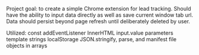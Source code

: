 Project goal: to create a simple Chrome extension for lead tracking. Should have the ability to input data directly as well as save current window tab url. Data should persist beyond page refresh until deliberately deleted by user.

Utilized:
const
addEventListener
InnerHTML
input.value
parameters
template strings
localStorage
JSON.stringify, parse, and manifest file
objects in arrays
